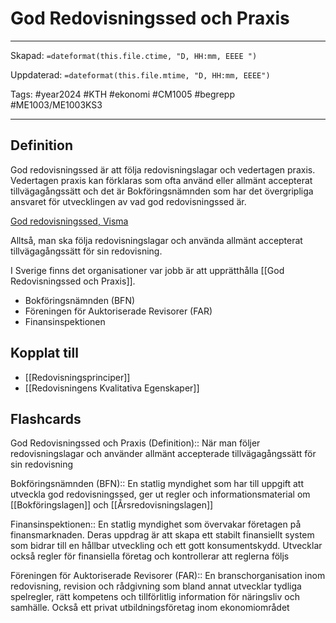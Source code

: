 # God Redovisningssed och Praxis

---
Skapad: `=dateformat(this.file.ctime, "D, HH:mm, EEEE ")`

Uppdaterad: `=dateformat(this.file.mtime, "D, HH:mm, EEEE")`

Tags: #year2024 #KTH #ekonomi #CM1005 #begrepp #ME1003/ME1003KS3

---

## Definition

God redovisningssed är att följa redovisningslagar och vedertagen praxis. Vedertagen praxis kan förklaras som ofta använd eller allmänt accepterat tillvägagångssätt och det är Bokföringsnämnden som har det övergripliga ansvaret för utvecklingen av vad god redovisningssed är.

[God redovisningssed, Visma](https://vismaspcs.se/ekonomiska-termer/vad-ar-god-redovisningssed)

Alltså, man ska följa redovisningslagar och använda allmänt accepterat tillvägagångssätt för sin redovisning.

I Sverige finns det organisationer var jobb är att upprätthålla [[God Redovisningssed och Praxis]].

- Bokföringsnämnden (BFN)
- Föreningen för Auktoriserade Revisorer (FAR)
- Finansinspektionen

## Kopplat till

- [[Redovisningsprinciper]]
- [[Redovisningens Kvalitativa Egenskaper]]

## Flashcards

God Redovisningssed och Praxis (Definition):: När man följer redovisningslagar och använder allmänt accepterade tillvägagångssätt för sin redovisning
<!--SR:!2024-04-01,37,272!2024-03-18,13,292-->

Bokföringsnämnden (BFN):: En statlig myndighet som har till uppgift att utveckla god redovisningssed, ger ut regler och informationsmaterial om [[Bokföringslagen]] och [[Årsredovisningslagen]]
<!--SR:!2024-03-12,7,196!2024-03-12,7,272-->

Finansinspektionen:: En statlig myndighet som övervakar företagen på finansmarknaden. Deras uppdrag är att skapa ett stabilt finansiellt system som bidrar till en hållbar utveckling och ett gott konsumentskydd. Utvecklar också regler för finansiella företag och kontrollerar att reglerna följs
<!--SR:!2024-03-09,4,176!2024-04-11,37,296-->

Föreningen för Auktoriserade Revisorer (FAR):: En branschorganisation inom redovisning, revision och rådgivning som bland annat utvecklar tydliga spelregler, rätt kompetens och tillförlitlig information för näringsliv och samhälle. Också ett privat utbildningsföretag inom ekonomiområdet
<!--SR:!2024-03-10,5,196!2024-03-17,12,276-->
